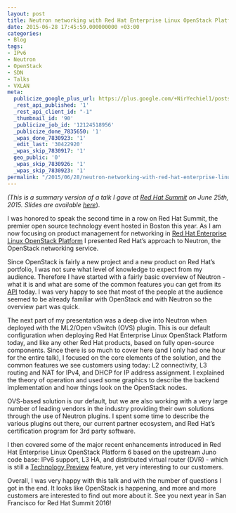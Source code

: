 ```yaml
---
layout: post
title: Neutron networking with Red Hat Enterprise Linux OpenStack Platform
date: 2015-06-28 17:45:59.000000000 +03:00
categories:
- Blog
tags:
- IPv6
- Neutron
- OpenStack
- SDN
- Talks
- VXLAN
meta:
  publicize_google_plus_url: https://plus.google.com/+NirYechiel1/posts/V2CgbdEW3Ug
  _rest_api_published: '1'
  _rest_api_client_id: "-1"
  _thumbnail_id: '90'
  _publicize_job_id: '12124518956'
  _publicize_done_7835650: '1'
  _wpas_done_7830923: '1'
  _edit_last: '30422920'
  _wpas_skip_7830917: '1'
  geo_public: '0'
  _wpas_skip_7830926: '1'
  _wpas_skip_7830923: '1'
permalink: "/2015/06/28/neutron-networking-with-red-hat-enterprise-linux-openstack-platform/"
---
```

_(This is a summary version of a talk I gave at_ [_Red Hat Summit_](http://www.redhat.com/summit/) _on June 25th, 2015. Slides are available_ [_here_](https://github.com/nyechiel/presentation-slides/blob/master/20150625%20-%20Red%20Hat%20Summit%202015%20-%20Neutron%20networking%20with%20Red%20Hat%20Enterprise%20Linux%20OpenStack%20Platform.pdf)).

I was honored to speak the second time in a row on Red Hat Summit, the premier open source technology event hosted in Boston this year. As I am now focusing on product management for networking in [Red Hat Enterprise Linux OpenStack Platform](https://access.redhat.com/documentation/en-US/Red_Hat_Enterprise_Linux_OpenStack_Platform/) I presented Red Hat’s approach to Neutron, the OpenStack networking service.

Since OpenStack is fairly a new project and a new product on Red Hat’s portfolio, I was not sure what level of knowledge to expect from my audience. Therefore I have started with a fairly basic overview of Neutron - what it is and what are some of the common features you can get from its [API](http://developer.openstack.org/api-ref-networking-v2.html) today. I was very happy to see that most of the people at the audience seemed to be already familiar with OpenStack and with Neutron so the overview part was quick.

The next part of my presentation was a deep dive into Neutron when deployed with the ML2/Open vSwitch (OVS) plugin. This is our default configuration when deploying Red Hat Enterprise Linux OpenStack Platform today, and like any other Red Hat products, based on fully open-source components. Since there is so much to cover here (and I only had one hour for the entire talk), I focused on the core elements of the solution, and the common features we see customers using today: L2 connectivity, L3 routing and NAT for IPv4, and DHCP for IP address assignment. I explained the theory of operation and used some graphics to describe the backend implementation and how things look on the OpenStack nodes.

OVS-based solution is our default, but we are also working with a very large number of leading vendors in the industry providing their own solutions through the use of Neutron plugins. I spent some time to describe the various plugins out there, our current partner ecosystem, and Red Hat’s certification program for 3rd party software.

I then covered some of the major recent enhancements introduced in Red Hat Enterprise Linux OpenStack Platform 6 based on the upstream Juno code base: IPv6 support, L3 HA, and distributed virtual router (DVR) - which is still a [Technology Preview](https://access.redhat.com/support/offerings/techpreview) feature, yet very interesting to our customers.

Overall, I was very happy with this talk and with the number of questions I got in the end. It looks like OpenStack is happening, and more and more customers are interested to find out more about it. See you next year in San Francisco for Red Hat Summit 2016!


